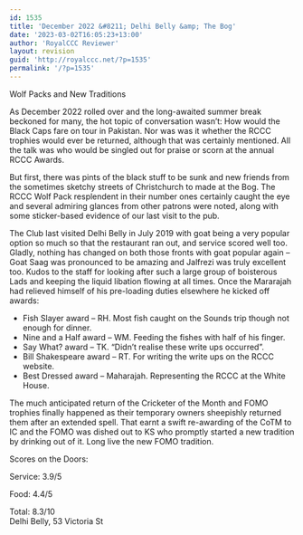```yaml
---
id: 1535
title: 'December 2022 &#8211; Delhi Belly &amp; The Bog'
date: '2023-03-02T16:05:23+13:00'
author: 'RoyalCCC Reviewer'
layout: revision
guid: 'http://royalccc.net/?p=1535'
permalink: '/?p=1535'
---
```


Wolf Packs and New Traditions

As December 2022 rolled over and the long-awaited summer break beckoned for many, the hot topic of conversation wasn’t: How would the Black Caps fare on tour in Pakistan. Nor was was it whether the RCCC trophies would ever be returned, although that was certainly mentioned. All the talk was who would be singled out for praise or scorn at the annual RCCC Awards.

But first, there was pints of the black stuff to be sunk and new friends from the sometimes sketchy streets of Christchurch to made at the Bog. The RCCC Wolf Pack resplendent in their number ones certainly caught the eye and several admiring glances from other patrons were noted, along with some sticker-based evidence of our last visit to the pub.

The Club last visited Delhi Belly in July 2019 with goat being a very popular option so much so that the restaurant ran out, and service scored well too. Gladly, nothing has changed on both those fronts with goat popular again – Goat Saag was pronounced to be amazing and Jalfrezi was truly excellent too. Kudos to the staff for looking after such a large group of boisterous Lads and keeping the liquid libation flowing at all times. Once the Mararajah had relieved himself of his pre-loading duties elsewhere he kicked off awards:

- Fish Slayer award – RH. Most fish caught on the Sounds trip though not enough for dinner.
- Nine and a Half award – WM. Feeding the fishes with half of his finger.
- Say What? award – TK. “Didn’t realise these write ups occurred”.
- Bill Shakespeare award – RT. For writing the write ups on the RCCC website.
- Best Dressed award – Maharajah. Representing the RCCC at the White House.

The much anticipated return of the Cricketer of the Month and FOMO trophies finally happened as their temporary owners sheepishly returned them after an extended spell. That earnt a swift re-awarding of the CoTM to IC and the FOMO was dished out to KS who promptly started a new tradition by drinking out of it. Long live the new FOMO tradition.

Scores on the Doors:

Service: 3.9/5

Food: 4.4/5

Total: 8.3/10  
Delhi Belly, 53 Victoria St